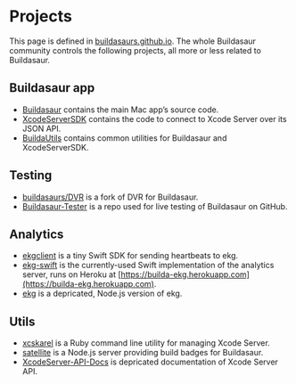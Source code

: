 # Projects

This page is defined in [buildasaurs.github.io](https://github.com/buildasaurs/buildasaurs.github.io). The whole Buildasaur community controls the following projects, all more or less related to Buildasaur.

## Buildasaur app
- [Buildasaur](https://github.com/buildasaurs/Buildasaur) contains the main Mac app’s source code.
- [XcodeServerSDK](https://github.com/buildasaurs/XcodeServerSDK) contains the code to connect to Xcode Server over its JSON API.
- [BuildaUtils](https://github.com/buildasaurs/BuildaUtils) contains common utilities for Buildasaur and XcodeServerSDK.

## Testing
- [buildasaurs/DVR](https://github.com/buildasaurs/DVR) is a fork of DVR for Buildasaur.
- [Buildasaur-Tester](https://github.com/buildasaurs/Buildasaur-Tester) is a repo used for live testing of Buildasaur on GitHub.

## Analytics
- [ekgclient](https://github.com/buildasaurs/ekgclient) is a tiny Swift SDK for sending heartbeats to ekg.
- [ekg-swift](https://github.com/buildasaurs/ekg-swift) is the currently-used Swift implementation of the analytics server, runs on Heroku at [https://builda-ekg.herokuapp.com](https://builda-ekg.herokuapp.com).
- [ekg](https://github.com/buildasaurs/ekg) is a depricated, Node.js version of ekg.

## Utils
- [xcskarel](https://github.com/buildasaurs/xcskarel) is a Ruby command line utility for managing Xcode Server.
- [satellite](https://github.com/buildasaurs/satellite) is a Node.js server providing build badges for Buildasaur.
- [XcodeServer-API-Docs](https://github.com/buildasaurs/XcodeServer-API-Docs) is depricated documentation of Xcode Server API.
